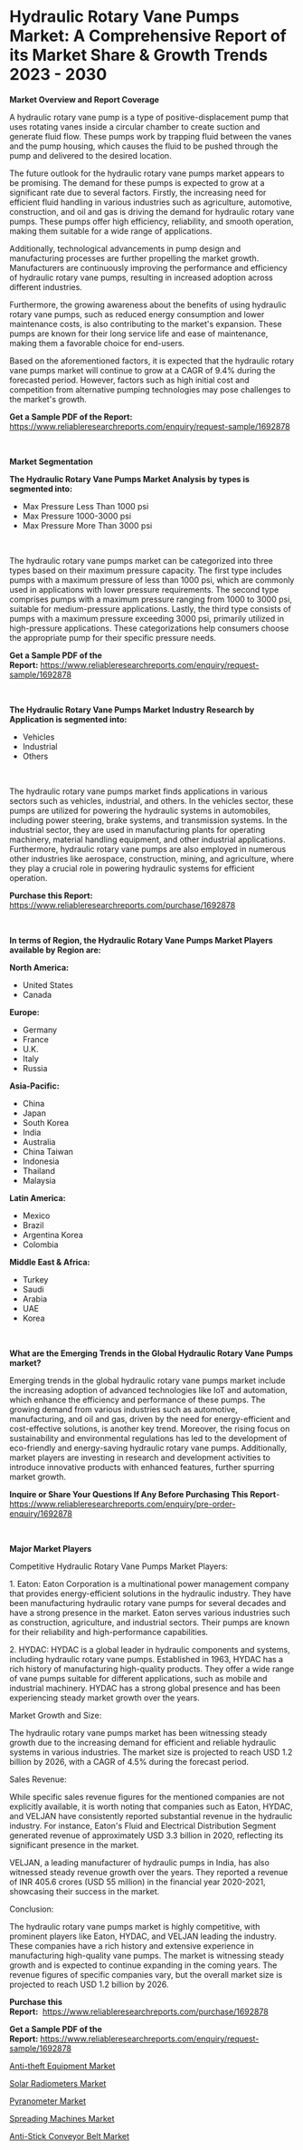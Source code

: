 <p><h1>Hydraulic Rotary Vane Pumps Market: A Comprehensive Report of its Market Share & Growth Trends 2023 - 2030</h1></p><p><strong>Market Overview and Report Coverage</strong></p>
<p><p>A hydraulic rotary vane pump is a type of positive-displacement pump that uses rotating vanes inside a circular chamber to create suction and generate fluid flow. These pumps work by trapping fluid between the vanes and the pump housing, which causes the fluid to be pushed through the pump and delivered to the desired location.</p><p>The future outlook for the hydraulic rotary vane pumps market appears to be promising. The demand for these pumps is expected to grow at a significant rate due to several factors. Firstly, the increasing need for efficient fluid handling in various industries such as agriculture, automotive, construction, and oil and gas is driving the demand for hydraulic rotary vane pumps. These pumps offer high efficiency, reliability, and smooth operation, making them suitable for a wide range of applications.</p><p>Additionally, technological advancements in pump design and manufacturing processes are further propelling the market growth. Manufacturers are continuously improving the performance and efficiency of hydraulic rotary vane pumps, resulting in increased adoption across different industries.</p><p>Furthermore, the growing awareness about the benefits of using hydraulic rotary vane pumps, such as reduced energy consumption and lower maintenance costs, is also contributing to the market's expansion. These pumps are known for their long service life and ease of maintenance, making them a favorable choice for end-users.</p><p>Based on the aforementioned factors, it is expected that the hydraulic rotary vane pumps market will continue to grow at a CAGR of 9.4% during the forecasted period. However, factors such as high initial cost and competition from alternative pumping technologies may pose challenges to the market's growth.</p></p>
<p><strong>Get a Sample PDF of the Report:</strong> <a href="https://www.reliableresearchreports.com/enquiry/request-sample/1692878">https://www.reliableresearchreports.com/enquiry/request-sample/1692878</a></p>
<p>&nbsp;</p>
<p><strong>Market Segmentation</strong></p>
<p><strong>The Hydraulic Rotary Vane Pumps Market Analysis by types is segmented into:</strong></p>
<p><ul><li>Max Pressure Less Than 1000 psi</li><li>Max Pressure 1000-3000 psi</li><li>Max Pressure More Than 3000 psi</li></ul></p>
<p>&nbsp;</p>
<p><p>The hydraulic rotary vane pumps market can be categorized into three types based on their maximum pressure capacity. The first type includes pumps with a maximum pressure of less than 1000 psi, which are commonly used in applications with lower pressure requirements. The second type comprises pumps with a maximum pressure ranging from 1000 to 3000 psi, suitable for medium-pressure applications. Lastly, the third type consists of pumps with a maximum pressure exceeding 3000 psi, primarily utilized in high-pressure applications. These categorizations help consumers choose the appropriate pump for their specific pressure needs.</p></p>
<p><strong>Get a Sample PDF of the Report:</strong>&nbsp;<a href="https://www.reliableresearchreports.com/enquiry/request-sample/1692878">https://www.reliableresearchreports.com/enquiry/request-sample/1692878</a></p>
<p>&nbsp;</p>
<p><strong>The Hydraulic Rotary Vane Pumps Market Industry Research by Application is segmented into:</strong></p>
<p><ul><li>Vehicles</li><li>Industrial</li><li>Others</li></ul></p>
<p>&nbsp;</p>
<p><p>The hydraulic rotary vane pumps market finds applications in various sectors such as vehicles, industrial, and others. In the vehicles sector, these pumps are utilized for powering the hydraulic systems in automobiles, including power steering, brake systems, and transmission systems. In the industrial sector, they are used in manufacturing plants for operating machinery, material handling equipment, and other industrial applications. Furthermore, hydraulic rotary vane pumps are also employed in numerous other industries like aerospace, construction, mining, and agriculture, where they play a crucial role in powering hydraulic systems for efficient operation.</p></p>
<p><strong>Purchase this Report:</strong>&nbsp; <a href="https://www.reliableresearchreports.com/purchase/1692878">https://www.reliableresearchreports.com/purchase/1692878</a></p>
<p>&nbsp;</p>
<p><strong>In terms of Region, the Hydraulic Rotary Vane Pumps Market Players available by Region are:</strong></p>
<p>
    <p> <strong> North America: </strong>
        <ul>
            <li>United States</li>
            <li>Canada</li>
        </ul>
        </p> 
    <p> <strong> Europe: </strong>
        <ul>
            <li>Germany</li>
            <li>France</li>
            <li>U.K.</li>
            <li>Italy</li>
            <li>Russia</li>
        </ul>
        </p> 
    <p> <strong> Asia-Pacific: </strong>
        <ul>
            <li>China</li>
            <li>Japan</li>
            <li>South Korea</li>
            <li>India</li>
            <li>Australia</li>
            <li>China Taiwan</li>
            <li>Indonesia</li>
            <li>Thailand</li>
            <li>Malaysia</li>
        </ul>
        </p> 
    <p> <strong> Latin America: </strong>
        <ul>
            <li>Mexico</li>
            <li>Brazil</li>
            <li>Argentina Korea</li>
            <li>Colombia</li>
        </ul>
        </p> 
    <p> <strong> Middle East & Africa: </strong>
        <ul>
            <li>Turkey</li>
            <li>Saudi</li>
            <li>Arabia</li>
            <li>UAE</li>
            <li>Korea</li>
        </ul>
    </p>
    </p>
<p>&nbsp;</p>
<p><strong>What are the Emerging Trends in the Global Hydraulic Rotary Vane Pumps market?</strong></p>
<p><p>Emerging trends in the global hydraulic rotary vane pumps market include the increasing adoption of advanced technologies like IoT and automation, which enhance the efficiency and performance of these pumps. The growing demand from various industries such as automotive, manufacturing, and oil and gas, driven by the need for energy-efficient and cost-effective solutions, is another key trend. Moreover, the rising focus on sustainability and environmental regulations has led to the development of eco-friendly and energy-saving hydraulic rotary vane pumps. Additionally, market players are investing in research and development activities to introduce innovative products with enhanced features, further spurring market growth.</p></p>
<p><strong>Inquire or Share Your Questions If Any Before Purchasing This Report</strong>- <a href="https://www.reliableresearchreports.com/enquiry/pre-order-enquiry/1692878">https://www.reliableresearchreports.com/enquiry/pre-order-enquiry/1692878</a></p>
<p>&nbsp;</p>
<p><strong>Major Market Players</strong></p>
<p><p>Competitive Hydraulic Rotary Vane Pumps Market Players:</p><p>1. Eaton: Eaton Corporation is a multinational power management company that provides energy-efficient solutions in the hydraulic industry. They have been manufacturing hydraulic rotary vane pumps for several decades and have a strong presence in the market. Eaton serves various industries such as construction, agriculture, and industrial sectors. Their pumps are known for their reliability and high-performance capabilities.</p><p>2. HYDAC: HYDAC is a global leader in hydraulic components and systems, including hydraulic rotary vane pumps. Established in 1963, HYDAC has a rich history of manufacturing high-quality products. They offer a wide range of vane pumps suitable for different applications, such as mobile and industrial machinery. HYDAC has a strong global presence and has been experiencing steady market growth over the years.</p><p>Market Growth and Size:</p><p>The hydraulic rotary vane pumps market has been witnessing steady growth due to the increasing demand for efficient and reliable hydraulic systems in various industries. The market size is projected to reach USD 1.2 billion by 2026, with a CAGR of 4.5% during the forecast period.</p><p>Sales Revenue:</p><p>While specific sales revenue figures for the mentioned companies are not explicitly available, it is worth noting that companies such as Eaton, HYDAC, and VELJAN have consistently reported substantial revenue in the hydraulic industry. For instance, Eaton's Fluid and Electrical Distribution Segment generated revenue of approximately USD 3.3 billion in 2020, reflecting its significant presence in the market.</p><p>VELJAN, a leading manufacturer of hydraulic pumps in India, has also witnessed steady revenue growth over the years. They reported a revenue of INR 405.6 crores (USD 55 million) in the financial year 2020-2021, showcasing their success in the market.</p><p>Conclusion:</p><p>The hydraulic rotary vane pumps market is highly competitive, with prominent players like Eaton, HYDAC, and VELJAN leading the industry. These companies have a rich history and extensive experience in manufacturing high-quality vane pumps. The market is witnessing steady growth and is expected to continue expanding in the coming years. The revenue figures of specific companies vary, but the overall market size is projected to reach USD 1.2 billion by 2026.</p></p>
<p><strong>Purchase this Report:</strong>&nbsp;&nbsp;<a href="https://www.reliableresearchreports.com/purchase/1692878">https://www.reliableresearchreports.com/purchase/1692878</a></p>
<p></p>
<p><strong>Get a Sample PDF of the Report:</strong>&nbsp;<a href="https://www.reliableresearchreports.com/enquiry/request-sample/1692878">https://www.reliableresearchreports.com/enquiry/request-sample/1692878</a></p>
<p><p><a href="https://medium.com/@majorwalker1947/anti-theft-equipment-market-insights-into-market-cagr-market-trends-and-growth-strategies-8214e3b6c264">Anti-theft Equipment Market</a></p><p><a href="https://www.linkedin.com/pulse/solar-radiometers-market-share-amp-new-trends-analysis-report-kqpke/">Solar Radiometers Market</a></p><p><a href="https://www.linkedin.com/pulse/pyranometer-market-share-amp-new-trends-analysis-report-p2the/">Pyranometer Market</a></p><p><a href="https://github.com/kuntayevaz/Market-Research-Report-List-1/blob/main/spreading-machines-market.md">Spreading Machines Market</a></p><p><a href="https://medium.com/@oletawunsch/analyzing-anti-stick-conveyor-belt-market-global-industry-perspective-and-forecast-2023-to-2030-e5db2b4ceb97">Anti-Stick Conveyor Belt Market</a></p></p>